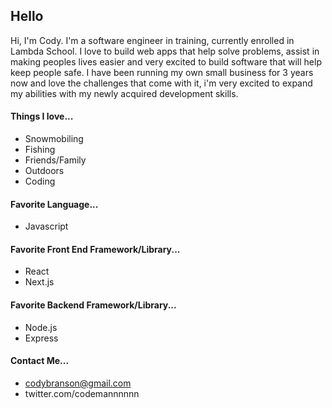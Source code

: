 ## Hello

Hi, I'm Cody. I'm a software engineer in training, currently enrolled in Lambda School. I love to build web apps that help solve problems, assist in making peoples lives easier and very excited to build software that will help keep people safe. I have been running my own small business for 3 years now and love the challenges that come with it, i'm very excited to expand my abilities with my newly acquired development skills.


#### Things I love...
- Snowmobiling
- Fishing
- Friends/Family
- Outdoors
- Coding

#### Favorite Language...
- Javascript

#### Favorite Front End Framework/Library...
- React
- Next.js

#### Favorite Backend Framework/Library...
- Node.js
- Express

#### Contact Me...
- codybranson@gmail.com
- twitter.com/codemannnnnn
